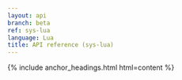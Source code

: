 ```yaml
---
layout: api
branch: beta
ref: sys-lua
language: Lua
title: API reference (sys-lua)
---
```

{% include anchor_headings.html html=content %}
